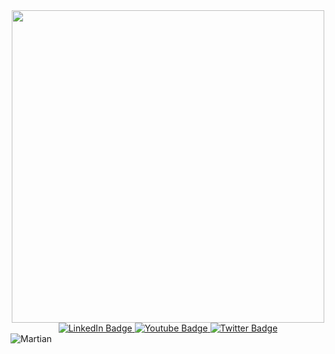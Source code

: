 <div id="header" align="center">
  <img src="https://media.giphy.com/media/wwg1suUiTbCY8H8vIA/giphy-downsized-large.gif" width="500"/>
</div>
<div id="badges" align="center">
  <a href="https://www.linkedin.com/in/manav-rajpurohit-762109245/">
    <img src="https://img.shields.io/badge/LinkedIn-blue?style=for-the-badge&logo=linkedin&logoColor=white" alt="LinkedIn Badge"/>
  </a>
  <a href="https://www.youtube.com/channel/UC6ZGjOHtKnUv4irkMDejarg">
    <img src="https://img.shields.io/badge/YouTube-red?style=for-the-badge&logo=youtube&logoColor=white" alt="Youtube Badge"/>
  </a>
  <a href="https://twitter.com/_just__chill_">
    <img src="https://img.shields.io/badge/Twitter-blue?style=for-the-badge&logo=twitter&logoColor=white" alt="Twitter Badge"/>
  </a>
</div>
<img align="center" src="https://komarev.com/ghpvc/?username=Manavr472&style=flat-square&color=blue" alt="Martian"/>
